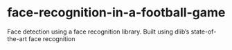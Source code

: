 # face-recognition-in-a-football-game
Face detection using a face recognition library. Built using dlib’s state-of-the-art face recognition
